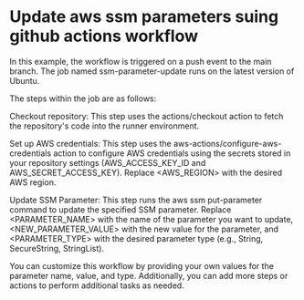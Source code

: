 # Update aws ssm parameters suing github actions workflow
In this example, the workflow is triggered on a push event to the main branch. The job named ssm-parameter-update runs on the latest version of Ubuntu.

The steps within the job are as follows:

Checkout repository: This step uses the actions/checkout action to fetch the repository's code into the runner environment.

Set up AWS credentials: This step uses the aws-actions/configure-aws-credentials action to configure AWS credentials using the secrets stored in your repository settings (AWS_ACCESS_KEY_ID and AWS_SECRET_ACCESS_KEY). Replace <AWS_REGION> with the desired AWS region.

Update SSM Parameter: This step runs the aws ssm put-parameter command to update the specified SSM parameter. Replace <PARAMETER_NAME> with the name of the parameter you want to update, <NEW_PARAMETER_VALUE> with the new value for the parameter, and <PARAMETER_TYPE> with the desired parameter type (e.g., String, SecureString, StringList).

You can customize this workflow by providing your own values for the parameter name, value, and type. Additionally, you can add more steps or actions to perform additional tasks as needed.
